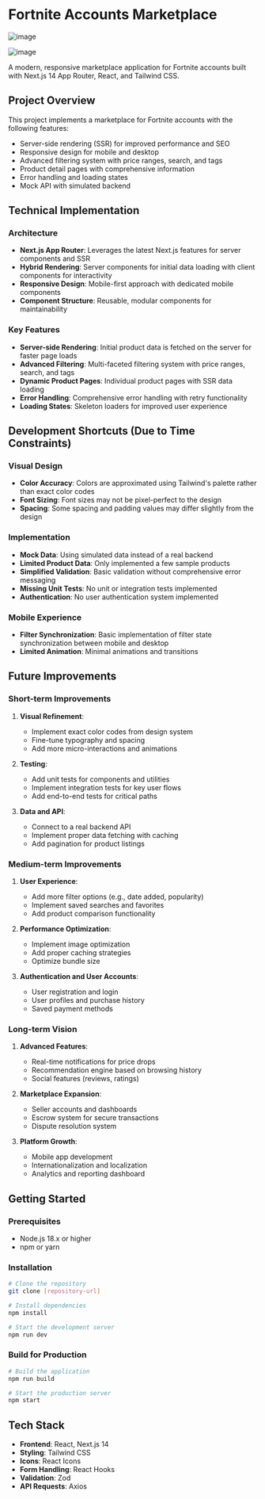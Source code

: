 # Fortnite Accounts Marketplace
![image](https://github.com/user-attachments/assets/2d90a07a-5074-4cee-9c04-253a1d830bdd)

![image](https://github.com/user-attachments/assets/fde7351c-5ac8-4829-b385-23471a763f73)

A modern, responsive marketplace application for Fortnite accounts built with Next.js 14 App Router, React, and Tailwind CSS.

## Project Overview

This project implements a marketplace for Fortnite accounts with the following features:
- Server-side rendering (SSR) for improved performance and SEO
- Responsive design for mobile and desktop
- Advanced filtering system with price ranges, search, and tags
- Product detail pages with comprehensive information
- Error handling and loading states
- Mock API with simulated backend

## Technical Implementation

### Architecture
- **Next.js App Router**: Leverages the latest Next.js features for server components and SSR
- **Hybrid Rendering**: Server components for initial data loading with client components for interactivity
- **Responsive Design**: Mobile-first approach with dedicated mobile components
- **Component Structure**: Reusable, modular components for maintainability

### Key Features
- **Server-side Rendering**: Initial product data is fetched on the server for faster page loads
- **Advanced Filtering**: Multi-faceted filtering system with price ranges, search, and tags
- **Dynamic Product Pages**: Individual product pages with SSR data loading
- **Error Handling**: Comprehensive error handling with retry functionality
- **Loading States**: Skeleton loaders for improved user experience

## Development Shortcuts (Due to Time Constraints)

### Visual Design
- **Color Accuracy**: Colors are approximated using Tailwind's palette rather than exact color codes
- **Font Sizing**: Font sizes may not be pixel-perfect to the design
- **Spacing**: Some spacing and padding values may differ slightly from the design

### Implementation
- **Mock Data**: Using simulated data instead of a real backend
- **Limited Product Data**: Only implemented a few sample products
- **Simplified Validation**: Basic validation without comprehensive error messaging
- **Missing Unit Tests**: No unit or integration tests implemented
- **Authentication**: No user authentication system implemented

### Mobile Experience
- **Filter Synchronization**: Basic implementation of filter state synchronization between mobile and desktop
- **Limited Animation**: Minimal animations and transitions

## Future Improvements

### Short-term Improvements
1. **Visual Refinement**:
   - Implement exact color codes from design system
   - Fine-tune typography and spacing
   - Add more micro-interactions and animations

2. **Testing**:
   - Add unit tests for components and utilities
   - Implement integration tests for key user flows
   - Add end-to-end tests for critical paths

3. **Data and API**:
   - Connect to a real backend API
   - Implement proper data fetching with caching
   - Add pagination for product listings

### Medium-term Improvements
1. **User Experience**:
   - Add more filter options (e.g., date added, popularity)
   - Implement saved searches and favorites
   - Add product comparison functionality

2. **Performance Optimization**:
   - Implement image optimization
   - Add proper caching strategies
   - Optimize bundle size

3. **Authentication and User Accounts**:
   - User registration and login
   - User profiles and purchase history
   - Saved payment methods

### Long-term Vision
1. **Advanced Features**:
   - Real-time notifications for price drops
   - Recommendation engine based on browsing history
   - Social features (reviews, ratings)

2. **Marketplace Expansion**:
   - Seller accounts and dashboards
   - Escrow system for secure transactions
   - Dispute resolution system

3. **Platform Growth**:
   - Mobile app development
   - Internationalization and localization
   - Analytics and reporting dashboard

## Getting Started

### Prerequisites
- Node.js 18.x or higher
- npm or yarn

### Installation
```bash
# Clone the repository
git clone [repository-url]

# Install dependencies
npm install

# Start the development server
npm run dev
```

### Build for Production
```bash
# Build the application
npm run build

# Start the production server
npm start
```

## Tech Stack
- **Frontend**: React, Next.js 14
- **Styling**: Tailwind CSS
- **Icons**: React Icons
- **Form Handling**: React Hooks
- **Validation**: Zod
- **API Requests**: Axios
